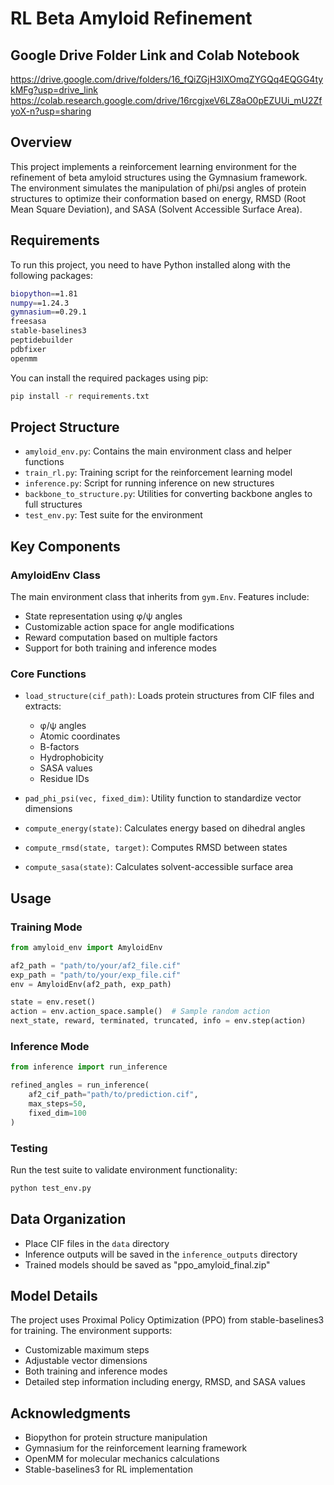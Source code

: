 # RL Beta Amyloid Refinement

## Google Drive Folder Link and Colab Notebook
https://drive.google.com/drive/folders/16_fQiZGjH3lXOmqZYGQq4EQGG4tykMFg?usp=drive_link
https://colab.research.google.com/drive/16rcgjxeV6LZ8aO0pEZUUi_mU2ZfyoX-n?usp=sharing

## Overview
This project implements a reinforcement learning environment for the refinement of beta amyloid structures using the Gymnasium framework. The environment simulates the manipulation of phi/psi angles of protein structures to optimize their conformation based on energy, RMSD (Root Mean Square Deviation), and SASA (Solvent Accessible Surface Area).

## Requirements
To run this project, you need to have Python installed along with the following packages:

```bash
biopython==1.81
numpy==1.24.3
gymnasium==0.29.1
freesasa
stable-baselines3
peptidebuilder
pdbfixer
openmm
```

You can install the required packages using pip:
```bash
pip install -r requirements.txt
```

## Project Structure
- `amyloid_env.py`: Contains the main environment class and helper functions
- `train_rl.py`: Training script for the reinforcement learning model
- `inference.py`: Script for running inference on new structures
- `backbone_to_structure.py`: Utilities for converting backbone angles to full structures
- `test_env.py`: Test suite for the environment

## Key Components

### AmyloidEnv Class
The main environment class that inherits from `gym.Env`. Features include:
- State representation using φ/ψ angles
- Customizable action space for angle modifications
- Reward computation based on multiple factors
- Support for both training and inference modes

### Core Functions
- `load_structure(cif_path)`: Loads protein structures from CIF files and extracts:
  - φ/ψ angles
  - Atomic coordinates
  - B-factors
  - Hydrophobicity
  - SASA values
  - Residue IDs

- `pad_phi_psi(vec, fixed_dim)`: Utility function to standardize vector dimensions
- `compute_energy(state)`: Calculates energy based on dihedral angles
- `compute_rmsd(state, target)`: Computes RMSD between states
- `compute_sasa(state)`: Calculates solvent-accessible surface area

## Usage

### Training Mode
```python
from amyloid_env import AmyloidEnv

af2_path = "path/to/your/af2_file.cif"
exp_path = "path/to/your/exp_file.cif"
env = AmyloidEnv(af2_path, exp_path)

state = env.reset()
action = env.action_space.sample()  # Sample random action
next_state, reward, terminated, truncated, info = env.step(action)
```

### Inference Mode
```python
from inference import run_inference

refined_angles = run_inference(
    af2_cif_path="path/to/prediction.cif",
    max_steps=50,
    fixed_dim=100
)
```

### Testing
Run the test suite to validate environment functionality:
```bash
python test_env.py
```

## Data Organization
- Place CIF files in the `data` directory
- Inference outputs will be saved in the `inference_outputs` directory
- Trained models should be saved as "ppo_amyloid_final.zip"

## Model Details
The project uses Proximal Policy Optimization (PPO) from stable-baselines3 for training. The environment supports:
- Customizable maximum steps
- Adjustable vector dimensions
- Both training and inference modes
- Detailed step information including energy, RMSD, and SASA values


## Acknowledgments
- Biopython for protein structure manipulation
- Gymnasium for the reinforcement learning framework
- OpenMM for molecular mechanics calculations
- Stable-baselines3 for RL implementation
